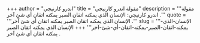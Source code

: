 +++
author = "اندرو كارنيجي"
title = "مقولة اندرو كارنيجي"
description = '''مقولة اندرو كارنيجي: الإنسان الذي يمكنه اتقان الصبر يمكنه اتقان أي شئ آخر .'''
quote = '''الإنسان الذي يمكنه اتقان الصبر يمكنه اتقان أي شئ آخر .'''
slug = '''الإنسان-الذي-يمكنه-اتقان-الصبر-يمكنه-اتقان-أي-شئ-آخر'''
+++
الإنسان الذي يمكنه اتقان الصبر يمكنه اتقان أي شئ آخر .
